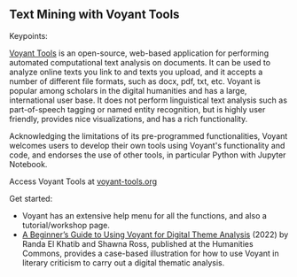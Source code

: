 ## Text Mining with Voyant Tools

Keypoints:

[Voyant Tools](https://voyant-tools.org/) is an open-source, web-based application for performing automated computational text analysis on documents. It can be used to analyze online texts you link to and texts you upload, and it accepts a number of different file formats, such as docx, pdf, txt, etc. Voyant is popular among scholars in the digital humanities and has a large, international user base. It does not perform linguistical text analysis such as part-of-speech tagging or named entity recognition, but is highly user friendly, provides nice visualizations, and has a rich functionality.

Acknowledging the limitations of its pre-programmed functionalities, Voyant welcomes users to develop their own tools using Voyant's functionality and code, and endorses the use of other tools, in particular Python with Jupyter Notebook.

Access Voyant Tools at [voyant-tools.org](https://voyant-tools.org/)

Get started:
- Voyant has an extensive help menu for all the functions, and also a tutorial/workshop page. 
- [A Beginner’s Guide to Using Voyant for Digital Theme Analysis](https://hcommons.org/deposits/item/hc:49487/) (2022) by Randa El Khatib and Shawna Ross, published at the Humanities Commons, provides a case-based illustration for how to use Voyant in literary criticism to carry out a digital thematic analysis.
